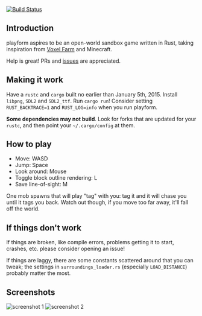 [![Build Status](https://travis-ci.org/bfops/playform.svg?branch=master)](https://travis-ci.org/bfops/playform)

## Introduction

playform aspires to be an open-world sandbox game written in Rust, taking
inspiration from [Voxel Farm](http://procworld.blogspot.com/) and Minecraft.

Help is great! PRs and [issues](https://github.com/bfops/playform/issues) are appreciated.

## Making it work

Have a `rustc` and `cargo` built no earlier than January 5th, 2015.
Install `libpng`, `SDL2` and `SDL2_ttf`.
Run `cargo run`! Consider setting `RUST_BACKTRACE=1` and `RUST_LOG=info` when you run playform.

**Some dependencies may not build**. Look for forks that are updated for your `rustc`,
and then point your `~/.cargo/config` at them.

## How to play

  * Move: WASD
  * Jump: Space
  * Look around: Mouse
  * Toggle block outline rendering: L
  * Save line-of-sight: M

One mob spawns that will play "tag" with you: tag it and it will chase you until it tags you back.
Watch out though, if you move too far away, it'll fall off the world.

## If things don't work

If things are broken, like compile errors, problems getting it to start, crashes, etc.
please consider opening an issue!

If things are laggy, there are some constants scattered around that you can tweak;
the settings in `surroundings_loader.rs` (especially `LOAD_DISTANCE`) probably matter the most.

## Screenshots

![screenshot 1](/../screenshots/screenshots/screenshot1.png?raw=true)
![screenshot 2](/../screenshots/screenshots/screenshot2.png?raw=true)
